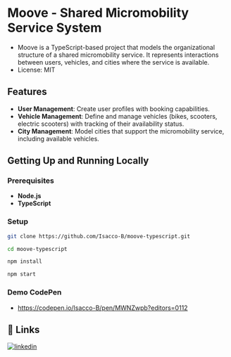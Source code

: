 # Moove - Shared Micromobility Service System

- Moove is a TypeScript-based project that models the organizational structure of a shared micromobility service. It represents interactions between users, vehicles, and cities where the service is available.
- License: MIT

## Features
- **User Management**: Create user profiles with booking capabilities.
- **Vehicle Management**: Define and manage vehicles (bikes, scooters, electric scooters) with tracking of their availability status.
- **City Management**: Model cities that support the micromobility service, including available vehicles.


## Getting Up and Running Locally

### Prerequisites
- **Node.js**
- **TypeScript**

### Setup

```bash
git clone https://github.com/Isacco-B/moove-typescript.git
```

```bash
cd moove-typescript
```

```bash
npm install
```

```bash
npm start
```

### Demo CodePen
- https://codepen.io/Isacco-B/pen/MWNZwpb?editors=0112


## 🔗 Links

[![linkedin](https://img.shields.io/badge/linkedin-0A66C2?style=for-the-badge&logo=linkedin&logoColor=white)](https://www.linkedin.com/in/isacco-bertoli-10aa16252/)
